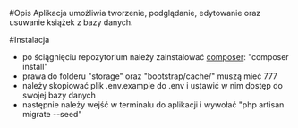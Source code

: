 #Opis
Aplikacja umożliwia tworzenie, podglądanie, edytowanie oraz usuwanie książek z bazy danych.

#Instalacja
* po ściągnięciu repozytorium należy zainstalować [composer](https://getcomposer.org): "composer install"
* prawa do folderu "storage" oraz "bootstrap/cache/" muszą mieć 777
* należy skopiować plik .env.example do .env i ustawić w nim dostęp do swojej bazy danych
* następnie należy wejść w terminalu do aplikacji i wywołać "php artisan migrate --seed"